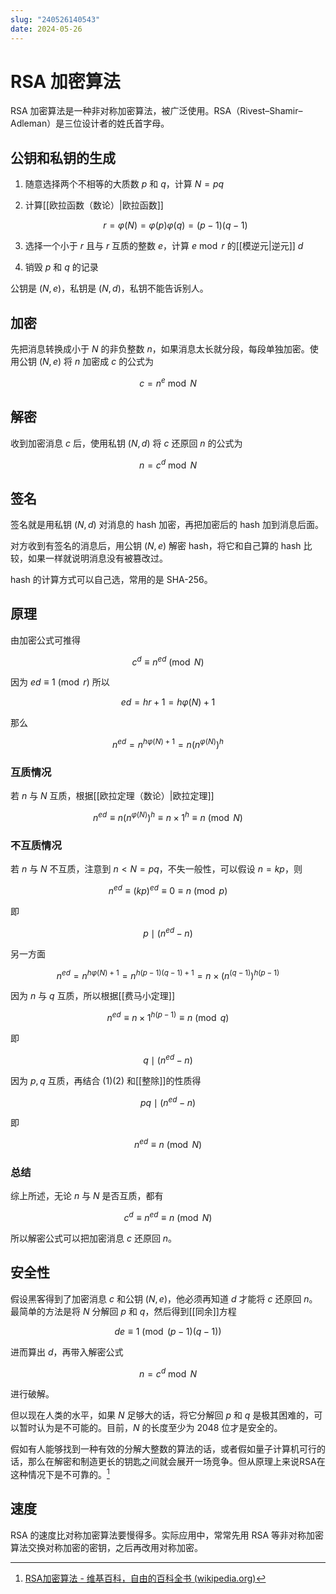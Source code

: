 ```yaml
---
slug: "240526140543"
date: 2024-05-26
---
```


# RSA 加密算法

RSA 加密算法是一种非对称加密算法，被广泛使用。RSA（Rivest–Shamir–Adleman）是三位设计者的姓氏首字母。

## 公钥和私钥的生成

1. 随意选择两个不相等的大质数 $p$ 和 $q$，计算 $N=pq$
2. 计算[[欧拉函数（数论）|欧拉函数]]

    $$
    r = \varphi(N)=\varphi(p)\varphi(q)=(p-1)(q-1)
    $$

3. 选择一个小于 $r$ 且与 $r$ 互质的整数 $e$，计算 $e \bmod r$ 的[[模逆元|逆元]] $d$
4. 销毁 $p$ 和 $q$ 的记录

公钥是 $(N,e)$，私钥是 $(N,d)$，私钥不能告诉别人。

## 加密

先把消息转换成小于 $N$ 的非负整数 $n$，如果消息太长就分段，每段单独加密。使用公钥 $(N,e)$ 将 $n$ 加密成 $c$ 的公式为

$$
c = n^e \bmod N
$$


## 解密

收到加密消息 $c$ 后，使用私钥 $(N,d)$ 将 $c$ 还原回 $n$ 的公式为

$$
n = c^d \bmod N
$$


## 签名

签名就是用私钥 $(N,d)$ 对消息的 hash 加密，再把加密后的 hash 加到消息后面。

对方收到有签名的消息后，用公钥 $(N,e)$ 解密 hash，将它和自己算的 hash 比较，如果一样就说明消息没有被篡改过。

hash 的计算方式可以自己选，常用的是 SHA-256。

## 原理

由加密公式可推得

$$
c^d \equiv n^{ed} \pmod{N}
$$

因为 $ed \equiv 1 \pmod{r}$ 所以

$$
ed = hr+1 = h \varphi(N) + 1
$$

那么

$$
n^{ed} = n^{h \varphi(N) + 1} = n \left( n^{\varphi(N)} \right)^h
$$


### 互质情况

若 $n$ 与 $N$ 互质，根据[[欧拉定理（数论）|欧拉定理]]

$$
n^{ed} \equiv n \left( n^{\varphi(N)} \right)^h \equiv n \times 1^h \equiv n \pmod{N}
$$


### 不互质情况

若 $n$ 与 $N$ 不互质，注意到 $n < N = pq$，不失一般性，可以假设 $n=kp$，则

$$
n^{ed} \equiv (kp)^{ed} \equiv 0 \equiv n \pmod{p}
$$

即

$$
p \mid (n^{ed} - n) \tag{1}
$$

另一方面

$$
n^{ed} = n^{h\varphi(N)+1} = n^{h(p-1)(q-1)+1} = n \times \left( n^{(q-1)} \right)^{h(p-1)}
$$

因为 $n$ 与 $q$ 互质，所以根据[[费马小定理]]

$$
n^{ed} \equiv n \times 1^{h(p-1)} \equiv n \pmod{q}
$$

即

$$
q \mid (n^{ed} - n) \tag{2}
$$

因为 $p,q$ 互质，再结合 $(1)(2)$ 和[[整除]]的性质得

$$
pq \mid (n^{ed} - n)
$$

即

$$
n^{ed} \equiv n \pmod{N}
$$

### 总结

综上所述，无论 $n$ 与 $N$ 是否互质，都有

$$
c^d \equiv n^{ed} \equiv n \pmod{N}
$$

所以解密公式可以把加密消息 $c$ 还原回 $n$。


## 安全性

假设黑客得到了加密消息 $c$ 和公钥 $(N,e)$，他必须再知道 $d$ 才能将 $c$ 还原回 $n$。最简单的方法是将 $N$ 分解回 $p$ 和 $q$，然后得到[[同余]]方程

$$
de \equiv 1 \pmod{(p-1)(q-1)}
$$

进而算出 $d$，再带入解密公式

$$
n = c^d \bmod N
$$

进行破解。

但以现在人类的水平，如果 $N$ 足够大的话，将它分解回 $p$ 和 $q$ 是极其困难的，可以暂时认为是不可能的。目前，$N$ 的长度至少为 2048 位才是安全的。

假如有人能够找到一种有效的分解大整数的算法的话，或者假如量子计算机可行的话，那么在解密和制造更长的钥匙之间就会展开一场竞争。但从原理上来说RSA在这种情况下是不可靠的。[^1]


## 速度

RSA 的速度比对称加密算法要慢得多。实际应用中，常常先用 RSA 等非对称加密算法交换对称加密的密钥，之后再改用对称加密。



[^1]: [RSA加密算法 - 维基百科，自由的百科全书 (wikipedia.org)](https://zh.wikipedia.org/wiki/RSA%E5%8A%A0%E5%AF%86%E6%BC%94%E7%AE%97%E6%B3%95)

